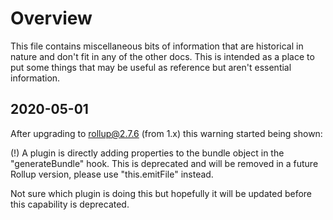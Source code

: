 Overview
========

This file contains miscellaneous bits of information that are historical in nature
and don't fit in any of the other docs.  This is intended as a place to put some
things that may be useful as reference but aren't essential information.

2020-05-01
----------

After upgrading to rollup@2.7.6 (from 1.x) this warning started being shown:

(!) A plugin is directly adding properties to the bundle object in the "generateBundle" hook. This is deprecated and will be
removed in a future Rollup version, please use "this.emitFile" instead.

Not sure which plugin is doing this but hopefully it will be updated before this capability is deprecated.
